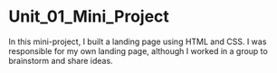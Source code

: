 # Unit_01_Mini_Project
In this mini-project, I built a landing page using HTML and CSS. I was responsible for my own landing page, although I worked in a group to brainstorm and share ideas.
